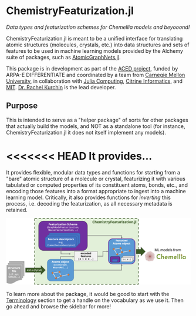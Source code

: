 # ChemistryFeaturization.jl

*Data types and featurization schemes for Chemellia models and beyooond!*

ChemistryFeaturization.jl is meant to be a unified interface for translating atomic structures (molecules, crystals, etc.) into data structures and sets of features to be used in machine learning models provided by the Alchemy suite of packages, such as [AtomicGraphNets.jl](https://github.com/aced-differentiate/AtomicGraphNets.jl).

This package is in development as part of the [ACED project](https://www.cmu.edu/aced/), funded by ARPA-E DIFFERENTIATE and coordinated by a team from [Carnegie Mellon University](https://www.cmu.edu/), in collaboration with [Julia Computing](https://juliacomputing.com/), [Citrine Informatics](https://citrine.io/), and [MIT](https://web.mit.edu/). [Dr. Rachel Kurchin](https://rkurchin.github.io) is the lead developer.

## Purpose

This is intended to serve as a "helper package" of sorts for other packages that actually build the models, and NOT as a standalone tool (for instance, ChemistryFeaturization.jl it does not itself implement any models).

<<<<<<< HEAD
It provides...
=======
It provides flexible, modular data types and functions for starting from a "bare" atomic structure of a molecule or crystal, featurizing it with various tabulated or computed properties of its constituent atoms, bonds, etc., and encoding those features into a format appropriate to ingest into a machine learning model. Critically, it also provides functions for _inverting_ this process, i.e. decoding the featurization, as all necessary metadata is retained.

![CF_flowchart](img/flowchart.png)

To learn more about the package, it would be good to start with the [Terminology](@ref) section to get a handle on the vocabulary as we use it. Then go ahead and browse the sidebar for more!
